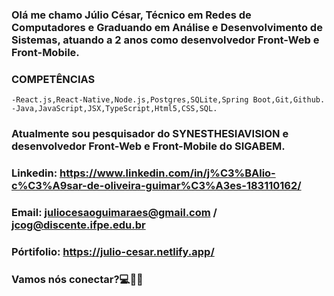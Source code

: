 ### Olá me chamo Júlio César, Técnico em Redes de Computadores e Graduando em Análise e Desenvolvimento de Sistemas, atuando a 2 anos como desenvolvedor Front-Web e Front-Mobile.

### COMPETÊNCIAS
    -React.js,React-Native,Node.js,Postgres,SQLite,Spring Boot,Git,Github.
    -Java,JavaScript,JSX,TypeScript,Html5,CSS,SQL.

### Atualmente sou pesquisador do SYNESTHESIAVISION e desenvolvedor Front-Web e Front-Mobile do SIGABEM.

### Linkedin: https://www.linkedin.com/in/j%C3%BAlio-c%C3%A9sar-de-oliveira-guimar%C3%A3es-183110162/
### Email: juliocesaoguimaraes@gmail.com / jcog@discente.ifpe.edu.br
### Pórtifolio: https://julio-cesar.netlify.app/

### Vamos nós conectar?💻👋🏻

